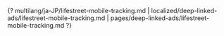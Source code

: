 {? multilang/ja-JP/lifestreet-mobile-tracking.md | localized/deep-linked-ads/lifestreet-mobile-tracking.md | pages/deep-linked-ads/lifestreet-mobile-tracking.md ?}
